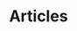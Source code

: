 ---
layout: post-index
permalink: /articles/index.html
title: Articles
tagline: A List of Posts
tags: [blog, software development, me]
image:
  feature: background.jpg
---